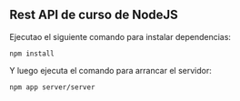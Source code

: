 ## Rest API de curso de NodeJS


Ejecutao el siguiente comando para instalar dependencias:

```
npm install
```

Y luego ejecuta el comando para arrancar el servidor:

```
npm app server/server
```